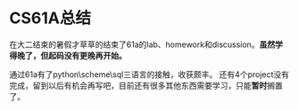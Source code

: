 # CS61A总结
在大二结束的暑假才草草的结束了61a的lab、homework和discussion。**虽然学得晚了，但起码没有更晚再开始。**

通过61a有了python\scheme\sql三语言的接触，收获颇丰。
还有4个project没有完成，留到以后有机会再写吧，目前还有很多其他东西需要学习，只能**暂时**搁置了。
